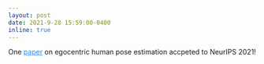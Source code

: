 ```yaml
---
layout: post
date: 2021-9-28 15:59:00-0400
inline: true
---
```


One <a href="https://arxiv.org/abs/2106.05969v2" style="color: DodgerBlue">paper</a> on egocentric human pose estimation accpeted to NeurIPS 2021!


